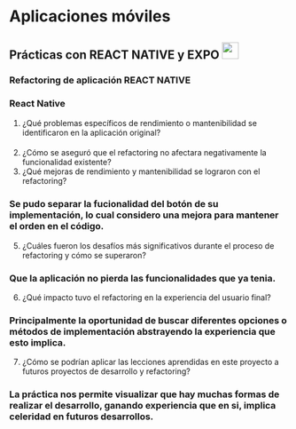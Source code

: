 <h1>Aplicaciones móviles</h1>
<h2>Prácticas con REACT NATIVE y EXPO <img src="C:/Users/HP/Desktop/imagenes/ramon01.png" width="30px">   </h2>
<h3>Refactoring de aplicación REACT NATIVE</h3>

### React Native 
1.  ¿Qué problemas específicos de rendimiento o mantenibilidad se identificaron en la aplicación original?
#### 


2.	¿Cómo se aseguró que el refactoring no afectara negativamente la funcionalidad existente?
3.	¿Qué mejoras de rendimiento y mantenibilidad se lograron con el refactoring?
### Se pudo separar la fucionalidad del botón de su implementación, lo cual considero una mejora para mantener el orden en el código.
5.	¿Cuáles fueron los desafíos más significativos durante el proceso de refactoring y cómo se superaron?
### Que la aplicación no pierda las funcionalidades que ya tenia.
6.	¿Qué impacto tuvo el refactoring en la experiencia del usuario final?
### Principalmente la oportunidad de buscar diferentes opciones o métodos de implementación abstrayendo la experiencia que esto implica.
7.	¿Cómo se podrían aplicar las lecciones aprendidas en este proyecto a futuros proyectos de desarrollo y refactoring?
### La práctica nos permite visualizar que hay muchas formas de realizar el desarrollo, ganando experiencia que en si, implica celeridad en futuros desarrollos.

